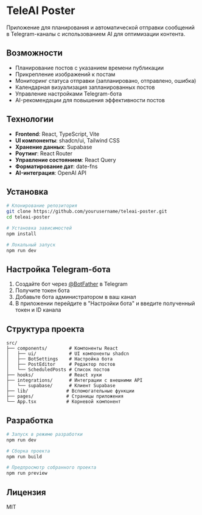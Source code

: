# TeleAI Poster

Приложение для планирования и автоматической отправки сообщений в Telegram-каналы с использованием AI для оптимизации контента.

## Возможности

- Планирование постов с указанием времени публикации
- Прикрепление изображений к постам
- Мониторинг статуса отправки (запланировано, отправлено, ошибка)
- Календарная визуализация запланированных постов
- Управление настройками Telegram-бота
- AI-рекомендации для повышения эффективности постов

## Технологии

- **Frontend**: React, TypeScript, Vite
- **UI компоненты**: shadcn/ui, Tailwind CSS
- **Хранение данных**: Supabase
- **Роутинг**: React Router
- **Управление состоянием**: React Query
- **Форматирование дат**: date-fns
- **AI-интеграция**: OpenAI API

## Установка

```sh
# Клонирование репозитория
git clone https://github.com/yourusername/teleai-poster.git
cd teleai-poster

# Установка зависимостей
npm install

# Локальный запуск
npm run dev
```

## Настройка Telegram-бота

1. Создайте бот через [@BotFather](https://t.me/BotFather) в Telegram
2. Получите токен бота
3. Добавьте бота администратором в ваш канал
4. В приложении перейдите в "Настройки бота" и введите полученный токен и ID канала

## Структура проекта

```
src/
├── components/        # Компоненты React
│   ├── ui/            # UI компоненты shadcn
│   ├── BotSettings    # Настройка бота
│   ├── PostEditor     # Редактор постов
│   └── ScheduledPosts # Список постов
├── hooks/             # React хуки
├── integrations/      # Интеграции с внешними API
│   └── supabase/      # Клиент Supabase
├── lib/              # Вспомогательные функции
├── pages/            # Страницы приложения
└── App.tsx           # Корневой компонент
```

## Разработка

```sh
# Запуск в режиме разработки
npm run dev

# Сборка проекта
npm run build

# Предпросмотр собранного проекта
npm run preview
```

## Лицензия

MIT
